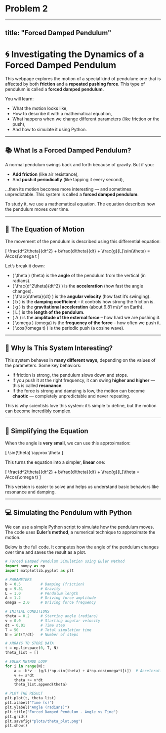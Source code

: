 # Problem 2

---

title: "Forced Damped Pendulum"
-------------------------------

# 🌀 Investigating the Dynamics of a Forced Damped Pendulum

This webpage explores the motion of a special kind of pendulum: one that is affected by both **friction** and a **repeated pushing force**. This type of pendulum is called a **forced damped pendulum**.

You will learn:

- What the motion looks like,
- How to describe it with a mathematical equation,
- What happens when we change different parameters (like friction or the push),
- And how to simulate it using Python.

---

## 📚 What Is a Forced Damped Pendulum?

A normal pendulum swings back and forth because of gravity. But if you:

- **Add friction** (like air resistance),
- And **push it periodically** (like tapping it every second),

...then its motion becomes more interesting — and sometimes unpredictable. This system is called a **forced damped pendulum**.

To study it, we use a mathematical equation. The equation describes how the pendulum moves over time.

---

## 🧮 The Equation of Motion

The movement of the pendulum is described using this differential equation:

\[
\frac{d^2\theta}{dt^2} + b\frac{d\theta}{dt} + \frac{g}{L}\sin(\theta) = A\cos(\omega t
\]

Let’s break it down:

- \( \theta \) (theta) is the **angle** of the pendulum from the vertical (in radians).
- \( \frac{d^2\theta}{dt^2} \) is the **acceleration** (how fast the angle changes).
- \( \frac{d\theta}{dt} \) is the **angular velocity** (how fast it’s swinging).
- \( b \) is the **damping coefficient** – it controls how strong the friction is.
- \( g \) is the **gravitational acceleration** (about 9.81 m/s² on Earth).
- \( L \) is the **length of the pendulum**.
- \( A \) is the **amplitude of the external force** – how hard we are pushing it.
- \( \omega \) (omega) is the **frequency of the force** – how often we push it.
- \( \cos(\omega t) \) is the periodic push (a cosine wave).

---

## 🧠 Why Is This System Interesting?

This system behaves in **many different ways**, depending on the values of the parameters. Some key behaviors:

- If friction is strong, the pendulum slows down and stops.
- If you push it at the right frequency, it can swing **higher and higher** — this is called **resonance**.
- If the force is strong and damping is low, the motion can become **chaotic** — completely unpredictable and never repeating.

This is why scientists love this system: it’s simple to define, but the motion can become incredibly complex.

---

## 🧪 Simplifying the Equation

When the angle is **very small**, we can use this approximation:

\[
\sin(\theta) \approx \theta
\]

This turns the equation into a simpler, **linear** one:

\[
\frac{d^2\theta}{dt^2} + b\frac{d\theta}{dt} + \frac{g}{L}\theta = A\cos(\omega t)
\]

This version is easier to solve and helps us understand basic behaviors like resonance and damping.

---

## 💻 Simulating the Pendulum with Python

We can use a simple Python script to simulate how the pendulum moves. The code uses **Euler’s method**, a numerical technique to approximate the motion.

Below is the full code. It computes how the angle of the pendulum changes over time and saves the result as a plot.

```python
# Forced Damped Pendulum Simulation using Euler Method
import numpy as np
import matplotlib.pyplot as plt

# PARAMETERS
b = 0.5         # Damping (friction)
g = 9.81        # Gravity
L = 1.0         # Pendulum length
A = 1.2         # Driving force amplitude
omega = 2.0     # Driving force frequency

# INITIAL CONDITIONS
theta = 0.2     # Starting angle (radians)
v = 0.0         # Starting angular velocity
dt = 0.01       # Time step
T = 50          # Total simulation time
N = int(T/dt)   # Number of steps

# ARRAYS TO STORE DATA
t = np.linspace(0, T, N)
theta_list = []

# EULER METHOD LOOP
for i in range(N):
    a = -b*v - (g/L)*np.sin(theta) + A*np.cos(omega*t[i])  # Acceleration
    v += a*dt
    theta += v*dt
    theta_list.append(theta)

# PLOT THE RESULT
plt.plot(t, theta_list)
plt.xlabel("Time (s)")
plt.ylabel("Angle (radians)")
plt.title("Forced Damped Pendulum - Angle vs Time")
plt.grid()
plt.savefig("plots/theta_plot.png")
plt.show()
```
